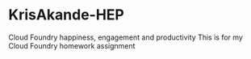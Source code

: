 # KrisAkande-HEP
Cloud Foundry happiness, engagement and productivity
This is for my Cloud Foundry homework assignment  
